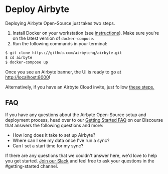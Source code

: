 # Deploy Airbyte

Deploying Airbyte Open-Source just takes two steps.

1. Install Docker on your workstation (see [instructions](https://www.docker.com/products/docker-desktop)). Make sure you're on the latest version of `docker-compose`.
2. Run the following commands in your terminal:

```bash
$ git clone https://github.com/airbytehq/airbyte.git
$ cd airbyte
$ docker-compose up
```

Once you see an Airbyte banner, the UI is ready to go at [http://localhost:8000](http://localhost:8000)!

Alternatively, if you have an Airbyte Cloud invite, just follow [these steps.](../deploying-airbyte/on-cloud.md)

## FAQ

If you have any questions about the Airbyte Open-Source setup and deployment process, head over to our [Getting Started FAQ](https://discuss.airbyte.io/c/faq/15) on our Discourse that answers the following questions and more:

* How long does it take to set up Airbyte?
* Where can I see my data once I've run a sync?
* Can I set a start time for my sync?

If there are any questions that we couldn't answer here, we'd love to help you get started. [Join our Slack](https://airbytehq.slack.com/ssb/redirect) and feel free to ask your questions in the #getting-started channel.
